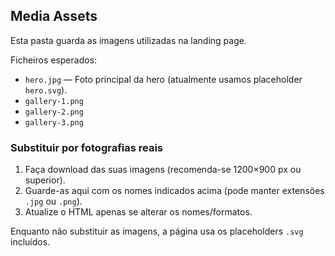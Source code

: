 ## Media Assets

Esta pasta guarda as imagens utilizadas na landing page.

Ficheiros esperados:

- `hero.jpg` — Foto principal da hero (atualmente usamos placeholder `hero.svg`).
- `gallery-1.png`
- `gallery-2.png`
- `gallery-3.png`

### Substituir por fotografias reais

1. Faça download das suas imagens (recomenda-se 1200×900 px ou superior).
2. Guarde-as aqui com os nomes indicados acima (pode manter extensões `.jpg` ou `.png`).
3. Atualize o HTML apenas se alterar os nomes/formatos.

Enquanto não substituir as imagens, a página usa os placeholders `.svg` incluídos.
